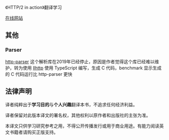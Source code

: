 《HTTP/2 in action》翻译学习

[在线网站]()

## 其他

### Parser
[http-parser](https://github.com/nodejs/http-parser)
这个解析库在2019年已经停止，原因是作者觉得这个库已经难以维护，转为使用
[llhttp](https://github.com/nodejs/llhttp)
使用 TypeScript 编写，生成 C 代码，benchmark 显示生成的 C 代码运行比 http-parser 更快

## 法律声明

译者纯粹出于**学习目的**与**个人兴趣**翻译本书，不追求任何经济利益。

译者保留对此版本译文的署名权，其他权利以原作者和出版社的主张为准。

本译文只供学习研究参考之用，不得公开传播发行或用于商业用途。有能力阅读英文书籍者请购买正版支持。